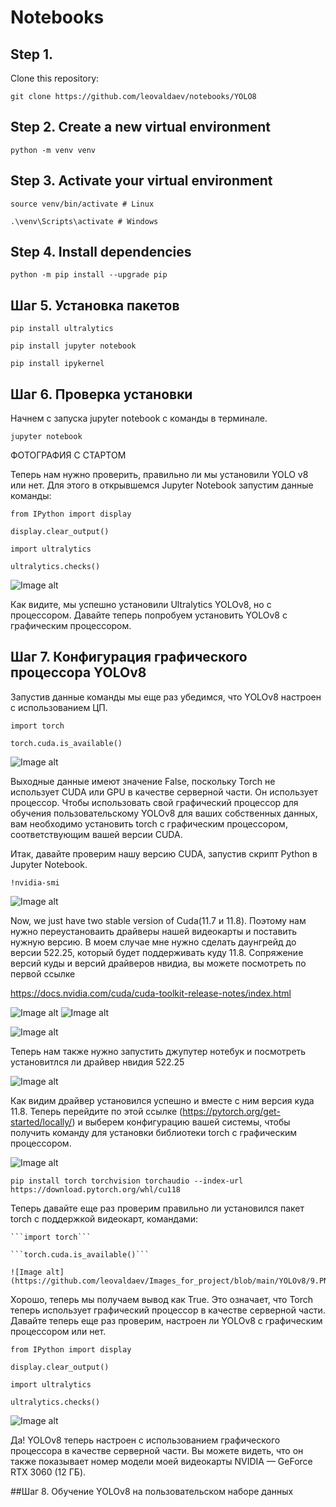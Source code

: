 # Notebooks

## Step 1. 

Clone this repository: 

```git clone https://github.com/leovaldaev/notebooks/YOLO8```

## Step 2. Create a new virtual environment

   ```python -m venv venv```

## Step 3. Activate your virtual environment

   ```source venv/bin/activate # Linux```
 
   ```.\venv\Scripts\activate # Windows```

## Step 4. Install dependencies
   
   ```python -m pip install --upgrade pip```

## Шаг 5. Установка пакетов
    
   ```pip install ultralytics```
 
   ```pip install jupyter notebook```

   ```pip install ipykernel```

## Шаг 6. Проверка установки

   Начнем с запуска jupyter notebook с команды в терминале. 
    
   ```jupyter notebook```
   
   ФОТОГРАФИЯ С СТАРТОМ

   Теперь нам нужно проверить, правильно ли мы установили YOLO v8 или нет. Для этого в открывшемся Jupyter Notebook запустим данные команды:

   ```from IPython import display```
   
   ```display.clear_output()```

   ```import ultralytics```

   ```ultralytics.checks()```
   
 ![Image alt](https://github.com/leovaldaev/Images_for_project/blob/main/YOLOv8/5.png)

   Как видите, мы успешно установили Ultralytics YOLOv8, но с процессором. Давайте теперь попробуем установить YOLOv8 с графическим процессором.
 
## Шаг 7. Конфигурация графического процессора YOLOv8
   
   Запустив данные команды мы еще раз убедимся, что YOLOv8 настроен с использованием ЦП.

   ```import torch```
   
   ```torch.cuda.is_available()```

   ![Image alt](https://github.com/leovaldaev/Images_for_project/blob/main/YOLOv8/6.PNG)

   Выходные данные имеют значение False, поскольку Torch не использует CUDA или GPU в качестве серверной части. Он использует процессор. Чтобы использовать свой графический процессор для обучения пользовательскому YOLOv8 для ваших собственных данных, вам необходимо установить torch с графическим процессором, соответствующим вашей версии CUDA.

   Итак, давайте проверим нашу версию CUDA, запустив скрипт Python в Jupyter Notebook.
   
   ```!nvidia-smi```

   ![Image alt](https://github.com/leovaldaev/Images_for_project/blob/main/YOLOv8/1.png)

   Now, we just have two stable version of Cuda(11.7 и 11.8). Поэтому нам нужно переустановаить драйверы нашей видеокарты и поставить нужную версию. В моем случае мне нужно сделать даунгрейд до версии 522.25, который будет поддерживать куду 11.8. Сопряжение версий куды и версий драйверов нвидиа, вы можете посмотреть по первой ссылке

   https://docs.nvidia.com/cuda/cuda-toolkit-release-notes/index.html

   ![Image alt](https://github.com/leovaldaev/Images_for_project/blob/main/YOLOv8/version_cuda_ndidia_driver.PNG)
   ![Image alt](https://github.com/leovaldaev/Images_for_project/blob/main/YOLOv8/2.png)

   ![Image alt](https://github.com/leovaldaev/Images_for_project/blob/main/YOLOv8/3.png)


   Теперь нам также нужно запустить джупутер нотебук и посмотреть установитлся ли драйвер нвидия 522.25

   ![Image alt](https://github.com/leovaldaev/Images_for_project/blob/main/YOLOv8/4.png)

   Как видим драйвер установился успешно и вместе с ним версия куда 11.8. Теперь перейдите по этой ссылке (https://pytorch.org/get-started/locally/) и выберем конфигурацию вашей системы, чтобы получить команду для установки библиотеки torch с графическим процессором.

   ![Image alt](https://github.com/leovaldaev/Images_for_project/blob/main/YOLOv8/8.PNG)

   ```pip install torch torchvision torchaudio --index-url https://download.pytorch.org/whl/cu118```

   Теперь давайте еще раз проверим правильно ли установился пакет torch c поддержкой видеокарт, командами:

    ```import torch```

    ```torch.cuda.is_available()```

    ![Image alt](https://github.com/leovaldaev/Images_for_project/blob/main/YOLOv8/9.PNG)

   Хорошо, теперь мы получаем вывод как True. Это означает, что Torch теперь использует графический процессор в качестве серверной части. Давайте теперь еще раз проверим, настроен ли YOLOv8 с графическим процессором или нет.

   ```from IPython import display```

   ```display.clear_output()```

   ```import ultralytics```

   ```ultralytics.checks()```

   ![Image alt](https://github.com/leovaldaev/Images_for_project/blob/main/YOLOv8/10.PNG)

   Да! YOLOv8 теперь настроен с использованием графического процессора в качестве серверной части. Вы можете видеть, что он также показывает номер модели моей видеокарты NVIDIA — GeForce RTX 3060 (12 ГБ).

 ##Шаг 8. Обучение YOLOv8 на пользовательском наборе данных
   
